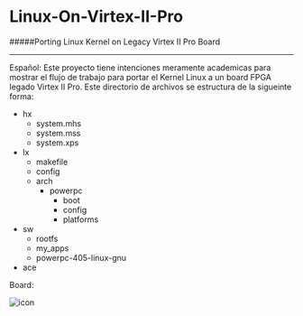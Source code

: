 Linux-On-Virtex-II-Pro
======================

#####Porting Linux Kernel on Legacy Virtex II Pro Board

*******************************************************

Español: Este proyecto tiene intenciones meramente academicas para mostrar el flujo de trabajo para portar el Kernel Linux a un board FPGA legado Virtex II Pro. Este directorio de archivos se estructura de la sigueinte forma:

* hx
  * system.mhs
  * system.mss
  * system.xps
* lx
  * makefile
  * config
  * arch
    * powerpc
      * boot
      * config
      * platforms
* sw
  * rootfs
  * my_apps
  * powerpc-405-linux-gnu
* ace 

Board: 
  
  
![icon](http://rawski.zpt.tele.pw.edu.pl/pl/files/XUPV2P.gif)
